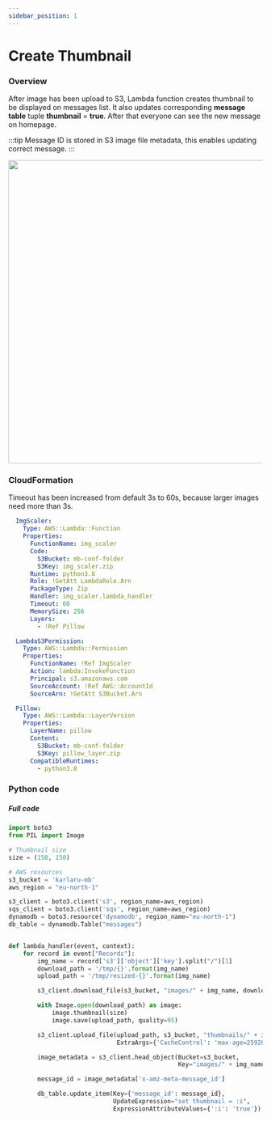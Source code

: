 ```yaml
---
sidebar_position: 1
---
```


# Create Thumbnail

### Overview

After image has been upload to S3, Lambda function creates thumbnail to be displayed on messages list.
It also updates corresponding **message table** tuple **thumbnail** = **true**. 
After that everyone can see the new message on homepage.

:::tip
Message ID is stored in S3 image file metadata, this enables updating correct message.
:::


<img src="/img/create-thumbnail.svg" width="600"/>

### CloudFormation

Timeout has been increased from default 3s to 60s, because larger images need more than 3s.

```yaml title="base_stack.yaml"
  ImgScaler:
    Type: AWS::Lambda::Function
    Properties:
      FunctionName: img_scaler
      Code:
        S3Bucket: mb-conf-folder
        S3Key: img_scaler.zip
      Runtime: python3.8
      Role: !GetAtt LambdaRole.Arn
      PackageType: Zip
      Handler: img_scaler.lambda_handler
      Timeout: 60
      MemorySize: 256
      Layers:
        - !Ref Pillow

  LambdaS3Permission:
    Type: AWS::Lambda::Permission
    Properties:
      FunctionName: !Ref ImgScaler
      Action: lambda:InvokeFunction
      Principal: s3.amazonaws.com
      SourceAccount: !Ref AWS::AccountId
      SourceArn: !GetAtt S3Bucket.Arn

  Pillow:
    Type: AWS::Lambda::LayerVersion
    Properties:
      LayerName: pillow
      Content:
        S3Bucket: mb-conf-folder
        S3Key: pillow_layer.zip
      CompatibleRuntimes:
        - python3.8
```

### Python code

##### Full code



```python title="img_scaler.py"
import boto3
from PIL import Image

# Thumbnail size
size = (150, 150)

# AWS resources
s3_bucket = 'karlaru-mb'
aws_region = "eu-north-1"

s3_client = boto3.client('s3', region_name=aws_region)
sqs_client = boto3.client('sqs', region_name=aws_region)
dynamodb = boto3.resource('dynamodb', region_name="eu-north-1")
db_table = dynamodb.Table("messages")


def lambda_handler(event, context):
    for record in event["Records"]:
        img_name = record['s3']['object']['key'].split("/")[1]
        download_path = '/tmp/{}'.format(img_name)
        upload_path = '/tmp/resized-{}'.format(img_name)

        s3_client.download_file(s3_bucket, "images/" + img_name, download_path)

        with Image.open(download_path) as image:
            image.thumbnail(size)
            image.save(upload_path, quality=95)

        s3_client.upload_file(upload_path, s3_bucket, "thumbnails/" + img_name,
                              ExtraArgs={'CacheControl': 'max-age=2592000, public'})

        image_metadata = s3_client.head_object(Bucket=s3_bucket, 
                                               Key="images/" + img_name)['ResponseMetadata']['HTTPHeaders']

        message_id = image_metadata['x-amz-meta-message_id']

        db_table.update_item(Key={'message_id': message_id},
                             UpdateExpression="set thumbnail = :i",
                             ExpressionAttributeValues={':i': 'true'})

```
